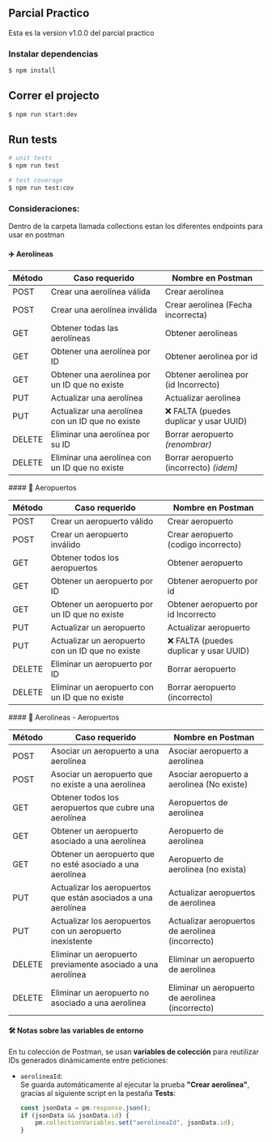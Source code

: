 ## Parcial Practico

Esta es la version v1.0.0 del parcial practico

### Instalar dependencias

```bash
$ npm install
```

## Correr el projecto

```bash
$ npm run start:dev
```

## Run tests

```bash
# unit tests
$ npm run test

# test coverage
$ npm run test:cov
```

### Consideraciones:

Dentro de la carpeta llamada collections estan los diferentes endpoints para usar en postman

#### ✈️ Aerolíneas

| Método | Caso requerido                                               | Nombre en Postman                        |
|--------|--------------------------------------------------------------|------------------------------------------|
| POST   | Crear una aerolínea válida                                   | Crear aerolinea                          |
| POST   | Crear una aerolínea inválida                                 | Crear aerolinea (Fecha incorrecta)       |
| GET    | Obtener todas las aerolíneas                                 | Obtener aerolineas                       |
| GET    | Obtener una aerolínea por ID                                 | Obtener aerolinea por id                 |
| GET    | Obtener una aerolínea por un ID que no existe                | Obtener aerolinea por (id Incorrecto)    |
| PUT    | Actualizar una aerolínea                                     | Actualizar aerolinea                     |
| PUT    | Actualizar una aerolínea con un ID que no existe             | ❌ FALTA (puedes duplicar y usar UUID)   |
| DELETE | Eliminar una aerolínea por su ID                             | Borrar aeropuerto *(renombrar)*          |
| DELETE | Eliminar una aerolínea con un ID que no existe              | Borrar aeropuerto (incorrecto) *(idem)*  |


#### 🛫 Aeropuertos

| Método | Caso requerido                                               | Nombre en Postman                            |
|--------|--------------------------------------------------------------|----------------------------------------------|
| POST   | Crear un aeropuerto válido                                   | Crear aeropuerto                             |
| POST   | Crear un aeropuerto inválido                                 | Crear aeropuerto (codigo incorrecto)         |
| GET    | Obtener todos los aeropuertos                                | Obtener aeropuerto                           |
| GET    | Obtener un aeropuerto por ID                                 | Obtener aeropuerto por id                    |
| GET    | Obtener un aeropuerto por un ID que no existe                | Obtener aeropuerto por id Incorrecto         |
| PUT    | Actualizar un aeropuerto                                     | Actualizar aeropuerto                         |
| PUT    | Actualizar un aeropuerto con un ID que no existe             | ❌ FALTA (puedes duplicar y usar UUID)        |
| DELETE | Eliminar un aeropuerto por ID                                | Borrar aeropuerto                             |
| DELETE | Eliminar un aeropuerto con un ID que no existe               | Borrar aeropuerto (incorrecto)               |

#### 🔁 Aerolíneas - Aeropuertos

| Método | Caso requerido                                               | Nombre en Postman                                   |
|--------|--------------------------------------------------------------|-----------------------------------------------------|
| POST   | Asociar un aeropuerto a una aerolínea                        | Asociar aeropuerto a aerolinea                     |
| POST   | Asociar un aeropuerto que no existe a una aerolínea          | Asociar aeropuerto a aerolinea (No existe)         |
| GET    | Obtener todos los aeropuertos que cubre una aerolínea        | Aeropuertos de aerolinea                           |
| GET    | Obtener un aeropuerto asociado a una aerolínea               | Aeropuerto de aerolinea                            |
| GET    | Obtener un aeropuerto que no esté asociado a una aerolínea   | Aeropuerto de aerolinea (no exista)               |
| PUT    | Actualizar los aeropuertos que están asociados a una aerolínea | Actualizar aeropuertos de aerolinea           |
| PUT    | Actualizar los aeropuertos con un aeropuerto inexistente     | Actualizar aeropuertos de aerolinea (incorrecto)   |
| DELETE | Eliminar un aeropuerto previamente asociado a una aerolínea  | Eliminar un aeropuerto de aerolinea                |
| DELETE | Eliminar un aeropuerto no asociado a una aerolínea           | Eliminar un aeropuerto de aerolinea (incorrecto)   |

#### 🛠️ Notas sobre las variables de entorno

En tu colección de Postman, se usan **variables de colección** para reutilizar IDs generados dinámicamente entre peticiones:

- `aerolineaId`:  
  Se guarda automáticamente al ejecutar la prueba **"Crear aerolinea"**, gracias al siguiente script en la pestaña **Tests**:

  ```javascript
  const jsonData = pm.response.json();
  if (jsonData && jsonData.id) {
      pm.collectionVariables.set("aerolineaId", jsonData.id);
  }


